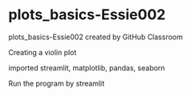 # plots_basics-Essie002
plots_basics-Essie002 created by GitHub Classroom

Creating a violin plot

imported streamlit, matplotlib, pandas, seaborn

Run the program by streamlit
